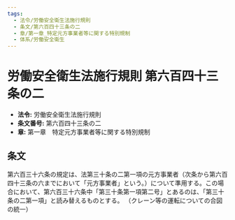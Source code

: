 ```yaml
---
tags:
  - 法令/労働安全衛生法施行規則
  - 条文/第六百四十三条の二
  - 章/第一章_特定元方事業者等に関する特別規制
  - 体系/労働安全衛生
---
```

# 労働安全衛生法施行規則 第六百四十三条の二

- **法令:** 労働安全衛生法施行規則
- **条文番号:** 第六百四十三条の二
- **章:** 第一章　特定元方事業者等に関する特別規制

## 条文
第六百三十六条の規定は、法第三十条の二第一項の元方事業者（次条から第六百四十三条の六までにおいて「元方事業者」という。）について準用する。この場合において、第六百三十六条中「第三十条第一項第二号」とあるのは、「第三十条の二第一項」と読み替えるものとする。
（クレーン等の運転についての合図の統一）

